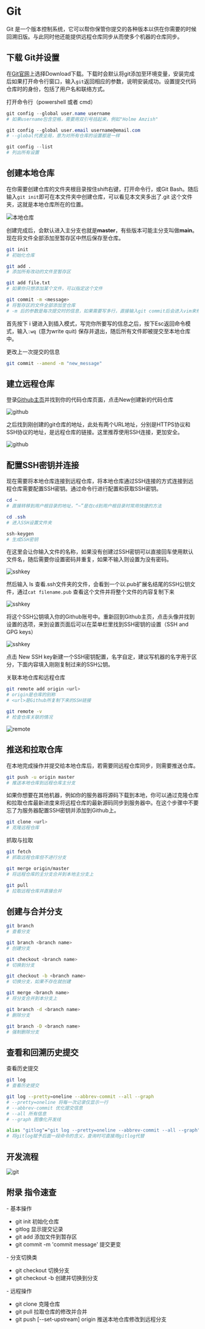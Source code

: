 # Git

Git 是一个版本控制系统，它可以帮你保管你提交的各种版本以供在你需要的时候回溯旧版。与此同时他还能提供远程仓库同步从而使多个机器的仓库同步。

## 下载 Git并设置

在[Git官网](https://git-scm.com/)上选择Download下载。下载时会默认将git添加至环境变量，安装完成后如果打开命令行窗口，输入`git`返回相应的参数，说明安装成功。设置提交代码仓库时的身份，包括了用户名和联络方式。

打开命令行（powershell 或者 cmd）

```powershell
git config --global user.name username
# 如果username包含空格，需要用双引号括起来，例如"Holme Amzish"

git config --global user.email username@email.com
# --global代表全局，意为对所有仓库的设置都是一样

git config --list
# 列出所有设置
```

## 创建本地仓库

在你需要创建仓库的文件夹根目录按住shift右键，打开命令行，或Git Bash。随后输入`git init`即可在本文件夹中创建仓库，可以看见本文夹多出了.git 这个文件夹，这就是本地仓库所在的位置。

![本地仓库](../../img/3.png)

创建完成后，会默认进入主分支也就是**master**，有些版本可能主分支叫做**main**。现在将文件全部添加至暂存区中然后保存至仓库。

```bash
git init
# 初始化仓库

git add .
# 添加所有改动的文件至暂存区

git add file.txt
# 如果你只想添加某个文件，可以指定这个文件

git commit -m <message>
# 将暂存区的文件全部添加至仓库
# -m 后的参数是每次提交时的信息，如果需要写多行，直接输入git commit后会进入vim来修改
```

首先按下 i 键进入到插入模式，写完你所要写的信息之后，按下Esc返回命令模式，输入`:wq `(意为write quit) 保存并退出，随后所有文件即被提交至本地仓库中。

更改上一次提交的信息

```bash
git commit --amend -m "new_message"
```



## 建立远程仓库

登录[Github主页](https://github.com/)并找到你的代码仓库页面，点击New创建新的代码仓库

![github](/img/7.png)

之后找到刚创建的git仓库的地址，此处有两个URL地址，分别是HTTPS协议和SSH协议的地址，是远程仓库的链接。这里推荐使用SSH连接，更加安全。

![github](/img/8.png)

## 配置SSH密钥并连接

现在需要将本地仓库连接到远程仓库，将本地仓库通过SSH连接的方式连接到远程仓库需要配置SSH密钥。通过命令行进行配置和获取SSH密钥。

```powershell
cd ~
# 直接转移到用户根目录的地址，“~”是在cd到用户根目录时常用快捷的方法

cd .ssh
# 进入SSH设置文件夹

ssh-keygen
# 生成SSH密钥
```

在这里会让你输入文件的名称，如果没有创建过SSH密钥可以直接回车使用默认文件名，随后需要你设置密码并重复，如果不输入则设置为没有密码。

![sshkey](/img/9.png)

然后输入 ls 查看.ssh文件夹的文件，会看到一个以.pub扩展名结尾的SSH公钥文件，通过`cat filename.pub` 查看这个文件并将整个文件的内容复制下来

![sshkey](/img/11.png)

将这个SSH公钥填入你的Github账号中。重新回到Github主页，点击头像并找到设置的选项，来到设置页面后可以在菜单栏里找到SSH密钥的设置（SSH and GPG keys）

![sshkey](/img/10.png)

点击 New SSH key新建一个SSH密钥配置，名字自定，建议写机器的名字用于区分，下面内容填入刚刚复制过来的SSH公钥。

关联本地仓库和远程仓库

```bash
git remote add origin <url>
# origin是仓库的别称
# <url>是Github所复制下来的SSH链接

git remote -v
# 检查仓库关联的情况
```

![remote](/img/12.png)

## 推送和拉取仓库

在本地完成操作并提交给本地仓库后，若需要同远程仓库同步，则需要推送仓库。

```bash
git push -u origin master
# 推送本地仓库到远程仓库主分支
```

如果你想要在其他机器，例如你的服务器将源码下载到本地，你可以通过克隆仓库和拉取仓库最新进度来将远程仓库的最新源码同步到服务器中。在这个步骤中不要忘了为服务器配置SSH密钥并添加到Github上。

```bash
git clone <url>
# 克隆远程仓库
```

抓取与拉取

```bash
git fetch
# 抓取远程仓库但不进行分支

git merge origin/master
# 将远程仓库的主分支合并到本地主分支上
```

```bash
git pull
# 拉取远程仓库并直接合并
```



## 创建与合并分支

```bash
git branch
# 查看分支

git branch <branch name>
# 创建分支
```

```bash
git checkout <branch name>
# 切换到分支

git checkout -b <branch name>
# 切换分支，如果不存在就创建
```

```bash
git merge <branch name>
# 将分支合并到本分支上

git branch -d <branch name>
# 删除分支

git branch -D <branch name>
# 强制删除分支
```



## 查看和回溯历史提交

查看历史提交

```bash
git log
# 查看历史提交

git log --pretty=oneline --abbrev-commit --all --graph
# --pretty=oneline 将每一次记录仅显示一行
# --abbrev-commit 优化提交信息
# --all 所有信息
# --graph 图像化开发线

alias "gitlog"="git log --pretty=oneline --abbrev-commit --all --graph"
# 将gitlog赋予后面一段命令的含义，查询时可直接用gitlog代替
```

## 开发流程

![git](../../img/15.jpg)

## 附录 指令速查

\- 基本操作

- git init 初始化仓库
- gitlog 显示提交记录
- git add <filename> 添加文件到暂存区
- git commit -m 'commit message' 提交更变

\- 分支切换类

- git checkout <branch name> 切换分支
- git checkout -b <branch name> 创建并切换到分支

\- 远程操作

- git clone <remote address> 克隆仓库
- git pull 拉取仓库的修改并合并
- git push [--set-upstream] origin <branch name> 推送本地仓库修改到远程分支
